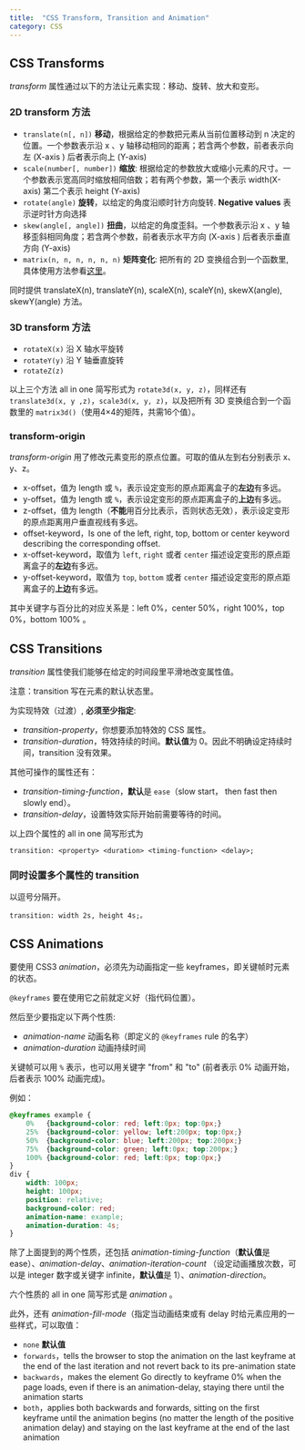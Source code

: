 ```yaml
---
title:  "CSS Transform, Transition and Animation"
category: CSS
---
```

## CSS Transforms

_transform_ 属性通过以下的方法让元素实现：移动、旋转、放大和变形。

### 2D transform 方法

+ `translate(n[, n])` **移动**，根据给定的参数把元素从当前位置移动到 n 决定的位置。一个参数表示沿 x 、y 轴移动相同的距离；若含两个参数，前者表示向左 (X-axis ) 后者表示向上 (Y-axis)
+ `scale(number[, number])` **缩放**: 根据给定的参数放大或缩小元素的尺寸。一个参数表示宽高同时缩放相同倍数；若有两个参数，第一个表示 width(X-axis) 第二个表示 height (Y-axis)
+ `rotate(angle)` **旋转**，以给定的角度沿顺时针方向旋转. **Negative values** 表示逆时针方向选择
+ `skew(angle[, angle])` **扭曲**，以给定的角度歪斜。一个参数表示沿 x 、y 轴移歪斜相同角度；若含两个参数，前者表示水平方向 (X-axis ) 后者表示垂直方向 (Y-axis)
+ `matrix(n, n, n, n, n, n)` **矩阵变化**: 把所有的 2D 变换组合到一个函数里, 具体使用方法参看<a href="https://dev.opera.com/articles/understanding-the-css-transforms-matrix/" target="_blank">这里</a>。

<!--more-->

同时提供 translateX(n), translateY(n), scaleX(n), scaleY(n), skewX(angle), skewY(angle) 方法。

### 3D transform 方法

+ `rotateX(x)` 沿 X 轴水平旋转
+ `rotateY(y)` 沿 Y 轴垂直旋转
+ `rotateZ(z)`

以上三个方法 all in one 简写形式为 `rotate3d(x, y, z)`，同样还有 `translate3d(x, y ,z)`，`scale3d(x, y, z)`，以及把所有 3D 变换组合到一个函数里的 `matrix3d()`（使用4×4的矩阵，共需16个值）。

### transform-origin

_transform-origin_ 用了修改元素变形的原点位置。可取的值从左到右分别表示 x、y、z。

+ x-offset，值为 length 或 `%`，表示设定变形的原点距离盒子的**左边**有多远。
+ y-offset，值为 length 或 `%`，表示设定变形的原点距离盒子的**上边**有多远。
+ z-offset，值为 length（**不能**用百分比表示，否则状态无效），表示设定变形的原点距离用户垂直视线有多远。
+ offset-keyword，Is one of the left, right, top, bottom or center keyword describing the corresponding offset.
+ x-offset-keyword，取值为 `left`, `right` 或者 `center` 描述设定变形的原点距离盒子的**左边**有多远。
+ y-offset-keyword，取值为 `top`, `bottom` 或者 `center` 描述设定变形的原点距离盒子的**上边**有多远。

其中关键字与百分比的对应关系是：left 0%，center 50%，right 100%，top 0%，bottom 100% 。

## CSS Transitions

_transition_ 属性使我们能够在给定的时间段里平滑地改变属性值。

注意：<span class="t-blue">transition 写在元素的默认状态里</span>。

为实现特效（过渡）, **必须至少指定**:

+ _transition-property_，你想要添加特效的 CSS 属性。
+ _transition-duration_，特效持续的时间。**默认值**为 0。因此<span class="t-red">不明确设定持续时间，transition 没有效果</span>。

其他可操作的属性还有：

+ _transition-timing-function_，**默认**是 `ease`（slow start， then fast then slowly end）。
+ _transition-delay_，设置特效实际开始前需要等待的时间。

以上四个属性的 all in one 简写形式为 

    transition: <property> <duration> <timing-function> <delay>;

### 同时设置多个属性的 transition

以逗号分隔开。

    transition: width 2s, height 4s;。

## CSS Animations

要使用 CSS3 _animation_，必须先为动画指定一些 keyframes，即关键帧时元素的状态。

<span class="t-red">`@keyframes` 要在使用它之前就定义好</span>（指代码位置）。

然后至少要指定以下两个性质:

+ _animation-name_ 动画名称（即定义的 `@keyframes` rule 的名字）
+ _animation-duration_ 动画持续时间

关键帧可以用 `%` 表示，也可以用关键字 "from" 和 "to" (前者表示 0% 动画开始，后者表示 100% 动画完成)。

例如：

```css
@keyframes example {  
    0%   {background-color: red; left:0px; top:0px;}  
    25%  {background-color: yellow; left:200px; top:0px;}  
    50%  {background-color: blue; left:200px; top:200px;}  
    75%  {background-color: green; left:0px; top:200px;}  
    100% {background-color: red; left:0px; top:0px;}  
}  
div {  
    width: 100px;  
    height: 100px;  
    position: relative;  
    background-color: red;  
    animation-name: example;  
    animation-duration: 4s;  
}
```

除了上面提到的两个性质，还包括 _animation-timing-function_（**默认值**是 ease）、_animation-delay_、_animation-iteration-count_ （设定动画播放次数，可以是 integer 数字或关键字 infinite，**默认值**是 1）、_animation-direction_。

六个性质的 all in one 简写形式是 _animation_ 。

此外，还有 _animation-fill-mode_（指定当动画结束或有 delay 时给元素应用的一些样式，可以取值：

+ `none` **默认值**
+ `forwards`，tells the browser to stop the animation on the last keyframe at the end of the last iteration and not revert back to its pre-animation state
+ `backwards`，makes the element Go directly to keyframe 0% when the page loads, even if there is an animation-delay, staying there until the animation starts
+ `both`，applies both backwards and forwards, sitting on the first keyframe until the animation begins (no matter the length of the positive animation delay) and staying on the last keyframe at the end of the last animation
